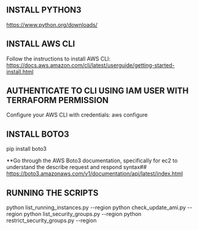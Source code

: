 
## INSTALL PYTHON3
https://www.python.org/downloads/
## INSTALL AWS CLI
Follow the instructions to install AWS CLI:
https://docs.aws.amazon.com/cli/latest/userguide/getting-started-install.html

## AUTHENTICATE TO CLI USING IAM USER WITH TERRAFORM PERMISSION
Configure your AWS CLI with credentials:
aws configure

## INSTALL BOTO3
pip install boto3

**Go through the AWS Boto3 documentation, specifically for ec2 to understand the describe request and respond syntax##
https://boto3.amazonaws.com/v1/documentation/api/latest/index.html

## RUNNING THE SCRIPTS
python list_running_instances.py --region <region>
python check_update_ami.py --region <region>
python list_security_groups.py --region <region>
python restrict_security_groups.py --region <region>
